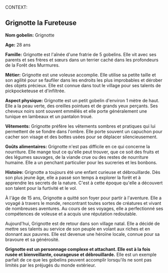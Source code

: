 CONTEXT:
## Grignotte la Fureteuse
**Nom gobelin:** Grignotte

**Age:** 28 ans

**Famille:** Grignotte est l'aînée d'une fratrie de 5 gobelins. Elle vit avec ses parents et ses frères et sœurs dans un terrier caché dans les profondeurs de la Forêt des Murmures.

**Métier:** Grignotte est une voleuse accomplie. Elle utilise sa petite taille et son agilité pour se faufiler dans les endroits les plus improbables et dérober des objets précieux. Elle est connue dans tout le village pour ses talents de pickpocketeuse et d'infiltrée.

**Aspect physique:** Grignotte est un petit gobelin d'environ 1 mètre de haut. Elle a la peau verte, des oreilles pointues et de grands yeux perçants. Ses cheveux noirs sont souvent emmêlés et elle porte généralement une tunique en lambeaux et un pantalon troué.

**Vêtements:** Grignotte préfère les vêtements sombres et pratiques qui lui permettent de se fondre dans l'ombre. Elle porte souvent un capuchon pour cacher son visage et des bottes usées pour se déplacer silencieusement.

**Goûts alimentaires:** Grignotte n'est pas difficile en ce qui concerne la nourriture. Elle mange tout ce qu'elle peut trouver, que ce soit des fruits et des légumes sauvages, de la viande crue ou des restes de nourriture humaine. Elle a un penchant particulier pour les sucreries et les bonbons.

**Histoire:** Grignotte a toujours été une enfant curieuse et débrouillarde. Dès son plus jeune âge, elle a passé son temps à explorer la forêt et à apprendre les secrets de la nature. C'est à cette époque qu'elle a découvert son talent pour la furtivité et le vol. 

À l'âge de 15 ans, Grignotte a quitté son foyer pour partir à l'aventure. Elle a voyagé à travers le monde, rencontrant toutes sortes de créatures et vivant de nombreuses aventures. Au cours de ses voyages, elle a perfectionné ses compétences de voleuse et a acquis une réputation redoutable.

Aujourd'hui, Grignotte est de retour dans son village natal. Elle a décidé de mettre ses talents au service de son peuple en volant aux riches et en donnant aux pauvres. Elle est devenue une héroïne locale, connue pour sa bravoure et sa générosité.

**Grignotte est un personnage complexe et attachant. Elle est à la fois rusée et bienveillante, courageuse et débrouillarde.** Elle est un exemple parfait de ce que les gobelins peuvent accomplir lorsqu'ils ne sont pas limités par les préjugés du monde extérieur.
